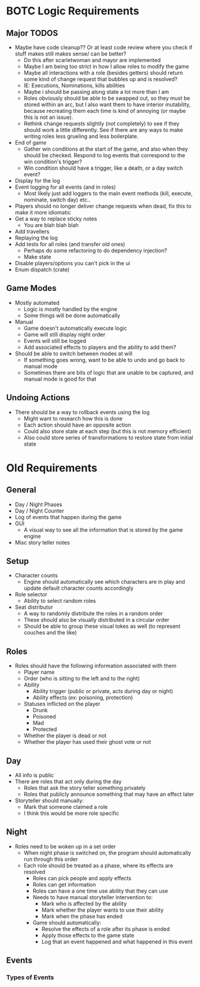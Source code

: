 
# BOTC Logic Requirements

## Major TODOS

- Maybe have code cleanup?? Or at least code review where you check if stuff makes still makes sense/ can be better?
  - Do this after scarletwoman and mayor are implemented
  - Maybe I am being too strict in how I allow roles to modify the game
  - Maybe all interactions with a role (besides getters) should return some kind of change request that bubbles up and is resolved?
  - IE: Executions, Nominations, kills abilities
  - Maybe i should be passing along state a lot more than I am
  - Roles obviously should be able to be swapped out, so they must be stored within an arc, but I also want them to have interior mutability, because recreating them each time is kind of annoying (or maybe this is not an issue).
  - Rethink change requests slightly (not completely) to see if they should work a little differently. See if there are any ways to make writing roles less grueling and less boilerplate.
- End of game
  - Gather win conditions at the start of the game, and also when they should be checked. Respond to log events that correspond to the win condition's trigger?
  - Win condition should have a trigger, like a death, or a day switch event?
- Display for the log
- Event logging for all events (and in roles)
  - Most likely just add loggers to the main event methods (kill, execute, nominate, switch day) etc..
- Players should no longer deliver change requests when dead, fix this to make it more idiomatic
- Get a way to replace sticky notes
  - You are blah blah blah
- Add travellers
- Replaying the log
- Add tests for all roles (and transfer old ones)
  - Perhaps do some refactoring to do dependency injection?
  - Make state
- Disable players/options you can't pick in the ui
- Enum dispatch (crate)

## Game Modes

- Mostly automated
  - Logic is mostly handled by the engine
  - Some things will be done automatically
- Manual
  - Game doesn't automatically execute logic
  - Game will still display night order
  - Events will still be logged
  - Add associated effects to players and the ability to add them?
- Should be able to switch between modes at will
  - If something goes wrong, want to be able to undo and go back to manual mode
  - Sometimes there are bits of logic that are unable to be captured, and manual mode is good for that

## Undoing Actions

- There should be a way to rollback events using the log
  - Might want to research how this is done
  - Each action should have an opposite action
  - Could also store state at each step (but this is not memory efficient)
  - Also could store series of transformations to restore state from initial state

# Old Requirements

## General

- Day / Night Phases
- Day / Night Counter
- Log of events that happen during the game
- GUI
  - A visual way to see all the information that is stored by the game engine
- Misc story teller notes

## Setup

- Character counts
  - Engine should automatically see which characters are in play and update default character counts accordingly
- Role selector
  - Ability to select random roles
- Seat distributor
  - A way to randomly distribute the roles in a random order
  - These should also be visually distributed in a circular order
  - Should be able to group these visual tokes as well (to represent couches and the like)

## Roles

- Roles should have the following information associated with them
  - Player name
  - Order (who is sitting to the left and to the right)
  - Ability
    - Ability trigger (public or private, acts during day or night)
    - Ability effects (ex: poisoning, protection)
  - Statuses inflicted on the player
    - Drunk
    - Poisoned
    - Mad
    - Protected
  - Whether the player is dead or not
  - Whether the player has used their ghost vote or not

## Day

- All info is public
- There are roles that act only during the day
  - Roles that ask the story teller something privately
  - Roles that publicly announce something that may have an effect later
- Storyteller should manually:
  - Mark that someone claimed a role
  - I think this would be more role specific

## Night

- Roles need to be woken up in a set order
  - When night phase is switched on, the program should automatically run through this order
  - Each role should be treated as a phase, where its effects are resolved
    - Roles can pick people and apply effects
    - Roles can get information
    - Roles can have a one time use ability that they can use
    - Needs to have manual storyteller intervention to:
      - Mark who is affected by the ability
      - Mark whether the player wants to use their ability
      - Mark when the phase has ended
    - Game should automatically:
      - Resolve the effects of a role after its phase is ended
      - Apply those effects to the game state
      - Log that an event happened and what happened in this event

## Events

### Types of Events
